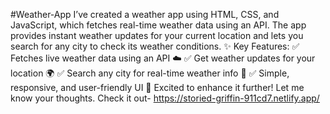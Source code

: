 #Weather-App
I’ve created a weather app using HTML, CSS, and JavaScript, which fetches real-time weather data using an API. The app provides instant weather updates for your current location and lets you search for any city to check its weather conditions.
✨ Key Features:
✅ Fetches live weather data using an API ☁️
✅ Get weather updates for your location 🌍
✅ Search any city for real-time weather info 🌆
✅ Simple, responsive, and user-friendly UI 🎨
Excited to enhance it further! Let me know your thoughts.
Check it out- https://storied-griffin-911cd7.netlify.app/
